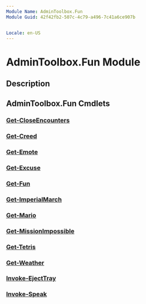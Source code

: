 ```yaml
---
Module Name: AdminToolbox.Fun
Module Guid: 42f42fb2-507c-4c79-a496-7c41a6ce907b


Locale: en-US
---
```


# AdminToolbox.Fun Module
## Description


## AdminToolbox.Fun Cmdlets
### [Get-CloseEncounters](Get-CloseEncounters.md)


### [Get-Creed](Get-Creed.md)


### [Get-Emote](Get-Emote.md)


### [Get-Excuse](Get-Excuse.md)


### [Get-Fun](Get-Fun.md)


### [Get-ImperialMarch](Get-ImperialMarch.md)


### [Get-Mario](Get-Mario.md)


### [Get-MissionImpossible](Get-MissionImpossible.md)


### [Get-Tetris](Get-Tetris.md)


### [Get-Weather](Get-Weather.md)


### [Invoke-EjectTray](Invoke-EjectTray.md)


### [Invoke-Speak](Invoke-Speak.md)


